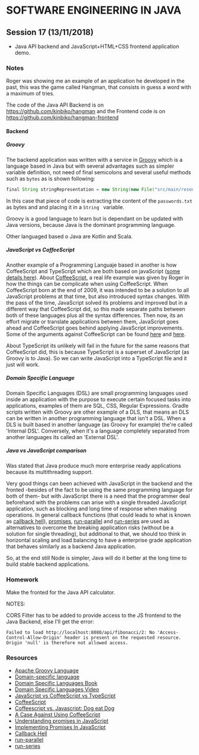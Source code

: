 # SOFTWARE ENGINEERING IN JAVA

## Session 17 (13/11/2018)

- Java API backend and JavaScript+HTML+CSS frontend application demo.

### Notes

Roger was showing me an example of an application he developed in the past, this was the game called Hangman, that consists in guess a word with a maximum of tries.

The code of the Java API Backend is on <https://github.com/kinbiko/hangman> and the Frontend code is on <https://github.com/kinbiko/hangman-frontend>

#### Backend

##### Groovy

The backend application was written with a service in [Groovy][11] which is a language based in Java but with several advantages such as simpler variable definition, not need of final semicolons and several useful methods such as `bytes` as is shown following:

```groovy
final String stringRepresentation = new String(new File("src/main/resources/passwords.txt").bytes)
```

In this case that piece of code is extracting the content of the `passwords.txt` as bytes and and placing it in a `String ` variable.

Groovy is a good language to learn but is dependant on be updated with Java versions, because Java is the dominant programming language.

Other languaged based o Java are Kotlin and Scala.


##### JavaScript vs CoffeeScript

Another example of a Programming Languaje based in another is how CoffeeScript and TypeScript which are both based on javaScript ([some details here][4]). About [CoffeeScript][10], a real life example was given by Roger in how the things can be complicate when using CoffeeScript. When CoffeeScript born at the end of 2009, it was intended to be a solution to all JavaScript problems at that time, but also introduced syntax changes. With the pass of the time, JavaScript solved its problems and improved but in a different way that CoffeeScript did, so this made separate paths between both of these languages plus all the syntax differences. Then now, its an effort migrate or translate applications between them, JavaScript goes ahead and CoffeeScript goes behind applying JavaScript improvements. Some of the arguments against CoffeeScript can be found [here][5] and [here][6].

About TypeScript its unlikely will fail in the future for the same reasons that CoffeeScript did, this is because TypeScript is a superset of JavaScript (as Groovy is to Java). So we can write JavaScript into a TypeScript file and it just will work.

##### Domain Specific Language   

Domain Specific Languages (DSL) are small programming languages used inside an application with the purpose to execute certain focused tasks into applications, examples of them are SQL, CSS, Regular Expressions. Gradle scripts written with Groovy are other example of a DLS, that means an DLS can be written in another programming language that isn't a DSL. When a DLS is built based in another language (as Groovy for example) the're called 'Internal DSL'. Conversely, when it's a language completely separated from another languages its called an 'External DSL'.

##### Java vs JavaScript comparison

Was stated that Java produce much more enterprise ready applications because its multithreading support.

Very good things can been achieved with JavaScript in the backend and the fronted -besides of the fact to be using the same programming language for both of them- but with JavaScript there is a need that the programmer deal beforehand with the problems can arise with a single threaded JavaScript application, such as blocking and long time of response when making operations. In general callback functions (that could leads to what is known as [callback hell][9]), [promises][7], [run-parallel][12] and [run-series][13] are used as alternatives to overcome the breaking application risks (without be a solution for single threading), but additional to that, we should too think in horizontal scaling and load balancing to have a enterprise grade application that behaves similarly as a backend Java application.

So, at the end still Node is simpler, Java will do it better at the long time to build stable backend applications.

### Homework
Make the fronted for the Java API calculator.

NOTES:

CORS Filter has to be added to provide access to the JS frontend to the Java Backend, else I'll get the error:

`Failed to load http://localhost:8080/api/fibonacci/2: No 'Access-Control-Allow-Origin' header is present on the requested resource. Origin 'null' is therefore not allowed access.`


### Resources

- [Apache Groovy Language][11]
- [Domain-specific language][1]
- [Domain Specific Languages Book][2]
- [Domain Specific Languages Video][3]
- [JavaScript vs CoffeeScript vs TypeScript][4]
- [CoffeeScript][10]
- [Coffeescript vs. Javascript: Dog eat Dog][5]
- [A Case Against Using CoffeeScript][6]
- [Understanding promises in JavaScript][7]
- [Implementing Promises In JavaScript][8]
- [Callback Hell][9]
- [run-parallel][12]
- [run-series][13]


[1]: https://martinfowler.com/books/dsl.html
[2]: https://martinfowler.com/dsl.html
[3]: https://channel9.msdn.com/blogs/charles/expert-to-expert-martin-fowler-and-chris-sells-perspectives-on-domain-specific-languages
[4]: https://bytescout.com/blog/2016/07/javascript-vs-coffeescript-vs-typescript.html
[5]: https://lostechies.com/bradcarleton/2013/10/23/coffeescript-vs-javascript-dog-eat-dog/
[6]: http://ryanflorence.com/2011/case-against-coffeescript/
[7]: https://hackernoon.com/understanding-promises-in-javascript-13d99df067c1
[8]: https://medium.freecodecamp.org/how-to-implement-promises-in-javascript-1ce2680a7f51
[9]: http://callbackhell.com/
[10]: https://en.wikipedia.org/wiki/CoffeeScript
[11]: http://groovy-lang.org/
[12]: https://github.com/feross/run-parallel
[13]: https://github.com/feross/run-series
